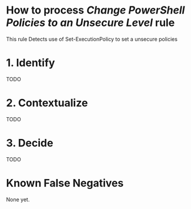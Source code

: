 # How to process *Change PowerShell Policies to an Unsecure Level* rule
This rule Detects use of Set-ExecutionPolicy to set a unsecure policies

# 1. Identify
TODO

# 2. Contextualize
TODO

# 3. Decide
TODO

# Known False Negatives
None yet.
